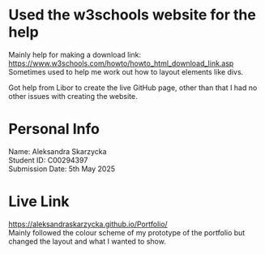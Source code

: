 # Used the w3schools website for the help
Mainly help for making a download link:
https://www.w3schools.com/howto/howto_html_download_link.asp <br>
Sometimes used to help me work out how to layout elements like divs.

Got help from Libor to create the live GitHub page, other than that I had no other issues with creating the website.

# Personal Info
Name: Aleksandra Skarzycka <br>
Student ID: C00294397 <br>
Submission Date: 5th May 2025

# Live Link
https://aleksandraskarzycka.github.io/Portfolio/ <br>
Mainly followed the colour scheme of my prototype of the portfolio but changed the layout and what I wanted to show.

